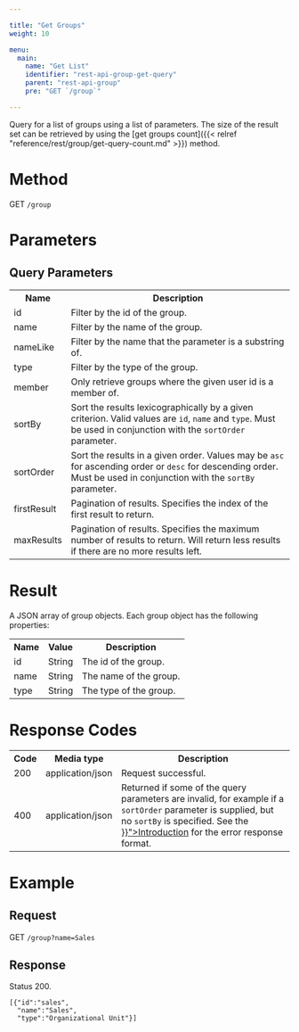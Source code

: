 ```yaml
---

title: "Get Groups"
weight: 10

menu:
  main:
    name: "Get List"
    identifier: "rest-api-group-get-query"
    parent: "rest-api-group"
    pre: "GET `/group`"

---
```



Query for a list of groups using a list of parameters.
The size of the result set can be retrieved by using the [get groups count]({{< relref "reference/rest/group/get-query-count.md" >}}) method.


# Method

GET `/group`


# Parameters

## Query Parameters

<table class="table table-striped">
  <tr>
    <th>Name</th>
    <th>Description</th>
  </tr>
  <tr>
    <td>id</td>
    <td>Filter by the id of the group.</td>
  </tr>
  <tr>
    <td>name</td>
    <td>Filter by the name of the group.</td>
  </tr>
  <tr>
    <td>nameLike</td>
    <td>Filter by the name that the parameter is a substring of.</td>
  </tr>
  <tr>
    <td>type</td>
    <td>Filter by the type of the group.</td>
  </tr>
  <tr>
    <td>member</td>
    <td>Only retrieve groups where the given user id is a member of.</td>
  </tr>
  <tr>
    <td>sortBy</td>
    <td>Sort the results lexicographically by a given criterion. Valid values are
    <code>id</code>, <code>name</code> and <code>type</code>.
    Must be used in conjunction with the <code>sortOrder</code> parameter.</td>
  </tr>
  <tr>
    <td>sortOrder</td>
    <td>Sort the results in a given order. Values may be <code>asc</code> for ascending order or <code>desc</code> for descending order.
    Must be used in conjunction with the <code>sortBy</code> parameter.</td>
  </tr>
  <tr>
    <td>firstResult</td>
    <td>Pagination of results. Specifies the index of the first result to return.</td>
  </tr>
  <tr>
    <td>maxResults</td>
    <td>Pagination of results. Specifies the maximum number of results to return. Will return less results if there are no more results left.</td>
  </tr>
</table>


# Result

A JSON array of group objects.
Each group object has the following properties:

<table class="table table-striped">
  <tr>
    <th>Name</th>
    <th>Value</th>
    <th>Description</th>
  </tr>
  <tr>
    <td>id</td>
    <td>String</td>
    <td>The id of the group.</td>
  </tr>
  <tr>
    <td>name</td>
    <td>String</td>
    <td>The name of the group.</td>
  </tr>
  <tr>
    <td>type</td>
    <td>String</td>
    <td>The type of the group.</td>
  </tr>
</table>


# Response Codes

<table class="table table-striped">
  <tr>
    <th>Code</th>
    <th>Media type</th>
    <th>Description</th>
  </tr>
  <tr>
    <td>200</td>
    <td>application/json</td>
    <td>Request successful.</td>
  </tr>
  <tr>
    <td>400</td>
    <td>application/json</td>
    <td>Returned if some of the query parameters are invalid, for example if a <code>sortOrder</code> parameter is supplied, but no <code>sortBy</code> is specified. See the <a href="{{< relref "reference/rest/overview/index.md#error-handling" >}}">Introduction</a> for the error response format.</td>
  </tr>
</table>


# Example

## Request

GET `/group?name=Sales`

## Response

Status 200.

    [{"id":"sales",
      "name":"Sales",
      "type":"Organizational Unit"}]
